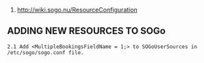 1. http://wiki.sogo.nu/ResourceConfiguration

## ADDING NEW RESOURCES TO SOGo

    2.1 Add <MultipleBookingsFieldName = 1;> to SOGoUserSources in /etc/sogo/sogo.conf file.
